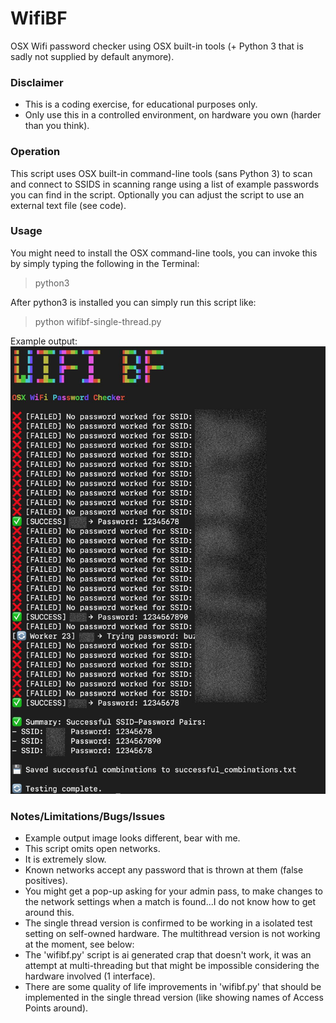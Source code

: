 # WifiBF
 OSX Wifi password checker using OSX built-in tools (+ Python 3 that is sadly not supplied by default anymore).
 

### Disclaimer
* This is a coding exercise, for educational purposes only.
* Only use this in a controlled environment, on hardware you own (harder than you think). 


### Operation
This script uses OSX built-in command-line tools (sans Python 3) to scan and connect to SSIDS in scanning range using a list of example passwords you can find in the script. Optionally you can adjust the script to use an external text file (see code). 

### Usage
You might need to install the OSX command-line tools, you can invoke this by simply typing the following in the Terminal:
 
> python3
 
After python3 is installed you can simply run this script like:

> python wifibf-single-thread.py

Example output:
![](scrot.jpg)



### Notes/Limitations/Bugs/Issues
* Example output image looks different, bear with me.
* This script omits open networks.
* It is extremely slow.
* Known networks accept any password that is thrown at them (false positives). 
* You might get a pop-up asking for your admin pass, to make changes to the network settings when a match is found...I do not know how to get around this.
* The single thread version is confirmed to be working in a isolated test setting on self-owned hardware. The multithread version is not working at the moment, see below:
* The 'wifibf.py' script is ai generated crap that doesn't work, it was an attempt at multi-threading but that might be impossible considering the hardware involved (1 interface).
* There are some quality of life improvements in 'wifibf.py' that should be implemented in the single thread version (like showing names of Access Points around).

